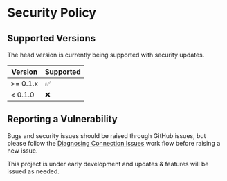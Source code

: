 # Security Policy

## Supported Versions

The head version is currently being supported with security updates.

| Version   | Supported          |
| --------- | ------------------ |
| >= 0.1.x  | :white_check_mark: |
| < 0.1.0   | :x:                |

## Reporting a Vulnerability

Bugs and security issues should be raised through GitHub issues, but please follow the [Diagnosing Connection Issues](https://github.com/ArthurMitchell42/nutcase/wiki/Diagnosing-Connection-Issues) work flow before raising a new issue.

This project is under early development and updates & features will be issued as needed.
